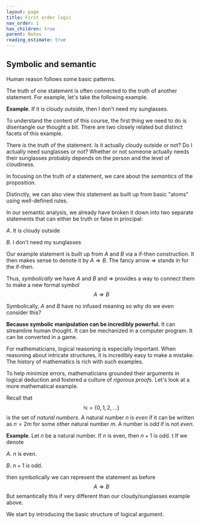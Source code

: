 ```yaml
---
layout: page
title: First order logic
nav_order: 1
has_children: true
parent: Notes
reading_estimate: true
---
```


## Symbolic and semantic

Human reason follows some basic patterns.

The truth of one statement is often connected to the 
truth of another statement. For example, let's take the 
following example.

**Example**. If it is cloudy outside, then I don't 
need my sunglasses. 

To understand the content of this course, the first 
thing we need to do is disentangle our thought a bit. 
There are two closely related but distinct facets of this 
example. 

There is the *truth* of the statement. Is it 
actually cloudy outside or not? Do I actually need sunglasses 
or not? Whether or not someone actually needs their 
sunglasses probably depends on the person and the 
level of cloudiness. 

In focusing on the truth of a statement, we care about 
the *semantics* of the proposition. 

Distinctly, we can also view this statement as built up 
from basic "atoms" using well-defined rules. 

In our semantic analysis, we already have broken it down into 
two separate statements that can either be truth or 
false in principal:

$A$. It is cloudy outside 

$B$. I don't need my sunglasses

Our example statement is built up from $A$ and $B$ via a 
if-then construction. It then makes sense to denote it 
by $A \Rightarrow B$. The fancy arrow $\Rightarrow$ 
stands in for the if-then. 

Thus, *symbolically* we have $A$ and $B$ and $\Rightarrow$ 
provides a way to connect them to make a new formal symbol
$$
A \Rightarrow B
$$

Symbolically, $A$ and $B$ have no infused meaning so why do we 
even consider this?

**Because symbolic manipulation can be incredibly powerful.** 
It can streamline human thought. It can be mechanized in a 
computer program. It can be converted in a game. 

For mathematicians, logical reasoning is especially important. 
When reasoning about intricate structures, it is incredibly easy to 
make a mistake. The history of mathematics is rich with such 
examples. 

To help minimize errors, mathematicians grounded their arguments
in logical deduction and fostered a culture of *rigorous proofs*. 
Let's look at a more mathematical example. 

Recall that
$$
\mathbb{N} = \lbrace 0,1,2,\ldots \rbrace
$$
is the set of *natural numbers*. A natural number $n$ is *even* if 
it can be written as $n = 2m$ for some other natural number $m$. 
A number is *odd* if is not *even*.

**Example**. Let $n$ be a natural number. If $n$ is even, then 
$n+1$ is odd. 
t
If we denote 

$A$. $n$ is even. 

$B$. $n+1$ is odd. 

then symbolically we can represent the statement as before 
$$
A \Rightarrow B
$$
But semantically this if very different than our cloudy/sunglasses 
example above. 

We start by introducing the basic structure of logical argument. 

